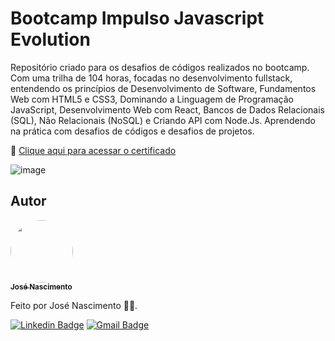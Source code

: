 # Bootcamp Impulso Javascript Evolution
Repositório criado para os desafios de códigos realizados no bootcamp. Com uma trilha de 104 horas, focadas no desenvolvimento fullstack, entendendo os princípios de Desenvolvimento de Software, Fundamentos Web com HTML5 e CSS3, Dominando a Linguagem de Programação JavaScript, Desenvolvimento Web com React, Bancos de Dados Relacionais (SQL), Não Relacionais (NoSQL) e Criando API com Node.Js. Aprendendo na prática com desafios de códigos e desafios de projetos.

🔗 [Clique aqui para acessar o certificado]()

![image](https://hermes.digitalinnovation.one/courses/badge/ce94f95e-f1c3-4925-92b6-5f23dcc9d4f5.png)

## Autor

<a href="https://www.linkedin.com/in/jose-nascimento1/">
 <img style="border-radius: 50%;" src="https://avatars.githubusercontent.com/u/120229130?v=4" width="100px;" alt=""/>
 <br />
 <sub><b>José Nascimento</b></sub></a> <a href="https://www.linkedin.com/in/jose-nascimento1/" title="LinkedIn"></a>
 
Feito por José Nascimento 👨‍💻.

[![Linkedin Badge](https://img.shields.io/badge/-José-blue?style=flat-square&logo=Linkedin&logoColor=white&link=https://www.linkedin.com/in/jose-nascimento1/)](https://www.linkedin.com/in/jose-nascimento1/)
[![Gmail Badge](https://img.shields.io/badge/-jose.clemerson1903@gmail.com-c14438?style=flat-square&logo=Gmail&logoColor=white&link=mailto:jose.clemerson1903@gmail.com)](mailto:jose.clemerson1903@gmail.com)
